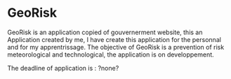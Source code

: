 # GeoRisk

GeoRisk is an application copied of gouvernerment website, this an Application created by me, I have create this application for the personnal and for my apprentrissage.
The objective of GeoRisk is a prevention of risk meteorological and technological, the application is on developpement.

The deadline of application is : ?none?
